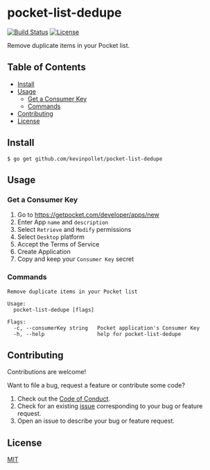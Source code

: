 # pocket-list-dedupe <!-- omit in toc -->

[![Build Status](https://github.com/kevinpollet/pocket-list-dedupe/workflows/build/badge.svg)](https://github.com/kevinpollet/pocket-list-dedupe/actions)
[![License](https://img.shields.io/badge/license-MIT-blue.svg)](./LICENSE.md)

Remove duplicate items in your Pocket list.

## Table of Contents <!-- omit in toc -->

- [Install](#install)
- [Usage](#usage)
  - [Get a Consumer Key](#get-a-consumer-key)
  - [Commands](#commands)
- [Contributing](#contributing)
- [License](#license)

## Install

```shell
$ go get github.com/kevinpollet/pocket-list-dedupe
```

## Usage

### Get a Consumer Key

1. Go to https://getpocket.com/developer/apps/new
2. Enter App `name` and `description`
3. Select `Retrieve` and `Modify` permissions
4. Select `Desktop` platform
5. Accept the Terms of Service
6. Create Application
7. Copy and keep your `Consumer Key` secret

### Commands

```shell
Remove duplicate items in your Pocket list

Usage:
  pocket-list-dedupe [flags]

Flags:
  -c, --consumerKey string   Pocket application's Consumer Key
  -h, --help                 help for pocket-list-dedupe
```

## Contributing

Contributions are welcome!

Want to file a bug, request a feature or contribute some code?

1. Check out the [Code of Conduct](./CODE_OF_CONDUCT.md).
2. Check for an existing [issue](https://github.com/kevinpollet/pocket-list-dedupe/issues) corresponding to your bug or feature request.
3. Open an issue to describe your bug or feature request.

## License

[MIT](./LICENSE.md)
